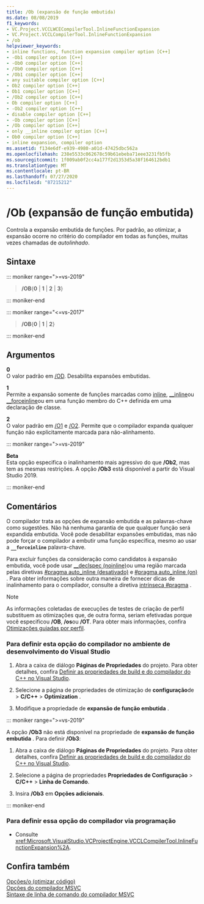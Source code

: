 ```yaml
---
title: /Ob (expansão de função embutida)
ms.date: 08/08/2019
f1_keywords:
- VC.Project.VCCLWCECompilerTool.InlineFunctionExpansion
- VC.Project.VCCLCompilerTool.InlineFunctionExpansion
- /ob
helpviewer_keywords:
- inline functions, function expansion compiler option [C++]
- -Ob1 compiler option [C++]
- -Ob0 compiler option [C++]
- /Ob0 compiler option [C++]
- /Ob1 compiler option [C++]
- any suitable compiler option [C++]
- Ob2 compiler option [C++]
- Ob1 compiler option [C++]
- /Ob2 compiler option [C++]
- Ob compiler option [C++]
- -Ob2 compiler option [C++]
- disable compiler option [C++]
- -Ob compiler option [C++]
- /Ob compiler option [C++]
- only __inline compiler option [C++]
- Ob0 compiler option [C++]
- inline expansion, compiler option
ms.assetid: f134e6df-e939-4980-a01d-47425dbc562a
ms.openlocfilehash: 238e5533c062678c59b61ebeba71eee3231fb5fb
ms.sourcegitcommit: 1f009ab0f2cc4a177f2d1353d5a38f164612bdb1
ms.translationtype: MT
ms.contentlocale: pt-BR
ms.lasthandoff: 07/27/2020
ms.locfileid: "87215212"
---
```

# <a name="ob-inline-function-expansion"></a>/Ob (expansão de função embutida)

Controla a expansão embutida de funções. Por padrão, ao otimizar, a expansão ocorre no critério do compilador em todas as funções, muitas vezes chamadas de *autolinhado*.

## <a name="syntax"></a>Sintaxe

::: moniker range=">=vs-2019"

> **/OB**{**0** | **1** | **2** | **3**}

::: moniker-end

::: moniker range="<=vs-2017"

> **/OB**{**0** | **1** | **2**}

::: moniker-end

## <a name="arguments"></a>Argumentos

**0**\
O valor padrão em [/OD](od-disable-debug.md). Desabilita expansões embutidas.

**1**\
Permite a expansão somente de funções marcadas como [inline](../../cpp/inline-functions-cpp.md), [__inline](../../cpp/inline-functions-cpp.md)ou [__forceinline](../../cpp/inline-functions-cpp.md)ou em uma função membro do C++ definida em uma declaração de classe.

**2**\
O valor padrão em [/O1](o1-o2-minimize-size-maximize-speed.md) e [/O2](o1-o2-minimize-size-maximize-speed.md). Permite que o compilador expanda qualquer função não explicitamente marcada para não-alinhamento.

::: moniker range=">=vs-2019"

**Beta**\
Esta opção especifica o inalinhamento mais agressivo do que **/Ob2**, mas tem as mesmas restrições. A opção **/Ob3** está disponível a partir do Visual Studio 2019.

::: moniker-end

## <a name="remarks"></a>Comentários

O compilador trata as opções de expansão embutida e as palavras-chave como sugestões. Não há nenhuma garantia de que qualquer função será expandida embutida. Você pode desabilitar expansões embutidas, mas não pode forçar o compilador a embutir uma função específica, mesmo ao usar a **`__forceinline`** palavra-chave.

Para excluir funções da consideração como candidatos à expansão embutida, você pode usar [__declspec (noinline)](../../cpp/noinline.md)ou uma região marcada pelas diretivas [#pragma auto_inline (desativado)](../../preprocessor/auto-inline.md) e [#pragma auto_inline (on)](../../preprocessor/auto-inline.md) . Para obter informações sobre outra maneira de fornecer dicas de inalinhamento para o compilador, consulte a diretiva [intrínseca #pragma](../../preprocessor/intrinsic.md) .

> [!NOTE]
> As informações coletadas de execuções de testes de criação de perfil substituem as otimizações que, de outra forma, seriam efetivadas porque você especificou **/OB**, **/os**ou **/OT**. Para obter mais informações, confira [Otimizações guiadas por perfil](../profile-guided-optimizations.md).

### <a name="to-set-this-compiler-option-in-the-visual-studio-development-environment"></a>Para definir esta opção do compilador no ambiente de desenvolvimento do Visual Studio

1. Abra a caixa de diálogo **Páginas de Propriedades** do projeto. Para obter detalhes, confira [Definir as propriedades de build e do compilador do C++ no Visual Studio](../working-with-project-properties.md).

1. Selecione a página de propriedades de otimização de **configuração**de  >  **C/C++**  >  **Optimization** .

1. Modifique a propriedade de **expansão de função embutida** .

::: moniker range=">=vs-2019"

A opção **/Ob3** não está disponível na propriedade de **expansão de função embutida** . Para definir **/Ob3**:

1. Abra a caixa de diálogo **Páginas de Propriedades** do projeto. Para obter detalhes, confira [Definir as propriedades de build e do compilador do C++ no Visual Studio](../working-with-project-properties.md).

1. Selecione a página de propriedades **Propriedades de Configuração** > **C/C++** > **Linha de Comando**.

1. Insira **/Ob3** em **Opções adicionais**.

::: moniker-end

### <a name="to-set-this-compiler-option-programmatically"></a>Para definir essa opção do compilador via programação

- Consulte <xref:Microsoft.VisualStudio.VCProjectEngine.VCCLCompilerTool.InlineFunctionExpansion%2A>.

## <a name="see-also"></a>Confira também

[Opções/o (otimizar código)](o-options-optimize-code.md)\
[Opções do compilador MSVC](compiler-options.md)\
[Sintaxe de linha de comando do compilador MSVC](compiler-command-line-syntax.md)
